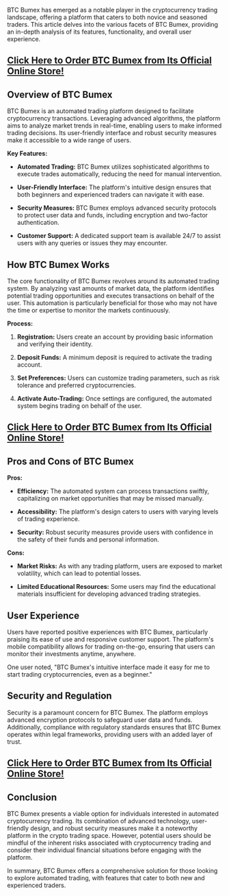 <p data-start="0" data-end="301">BTC Bumex has emerged as a notable player in the cryptocurrency trading landscape, offering a platform that caters to both novice and seasoned traders. This article delves into the various facets of BTC Bumex, providing an in-depth analysis of its features, functionality, and overall user experience.</p>

<h2 data-start="0" data-end="301"><a href="https://mydealsjunction.info/order-btcbumex"><strong>Click Here to Order BTC Bumex from Its Official Online Store!</strong></a></h2>
<h2 data-start="303" data-end="327">Overview of BTC Bumex</h2>
<p data-start="329" data-end="665">BTC Bumex is an automated trading platform designed to facilitate cryptocurrency transactions. Leveraging advanced algorithms, the platform aims to analyze market trends in real-time, enabling users to make informed trading decisions. Its user-friendly interface and robust security measures make it accessible to a wide range of users.</p>
<p data-start="667" data-end="684"><strong data-start="667" data-end="684">Key Features:</strong></p>

<ul data-start="686" data-end="1260">
 	<li data-start="686" data-end="830">
<p data-start="688" data-end="830"><strong data-start="688" data-end="710">Automated Trading:</strong> BTC Bumex utilizes sophisticated algorithms to execute trades automatically, reducing the need for manual intervention.</p>
</li>
 	<li data-start="832" data-end="973">
<p data-start="834" data-end="973"><strong data-start="834" data-end="862">User-Friendly Interface:</strong> The platform's intuitive design ensures that both beginners and experienced traders can navigate it with ease.</p>
</li>
 	<li data-start="975" data-end="1129">
<p data-start="977" data-end="1129"><strong data-start="977" data-end="999">Security Measures:</strong> BTC Bumex employs advanced security protocols to protect user data and funds, including encryption and two-factor authentication.</p>
</li>
 	<li data-start="1131" data-end="1260">
<p data-start="1133" data-end="1260"><strong data-start="1133" data-end="1154">Customer Support:</strong> A dedicated support team is available 24/7 to assist users with any queries or issues they may encounter.</p>
</li>
</ul>
<h2 data-start="1262" data-end="1284">How BTC Bumex Works</h2>
<p data-start="1286" data-end="1643">The core functionality of BTC Bumex revolves around its automated trading system. By analyzing vast amounts of market data, the platform identifies potential trading opportunities and executes transactions on behalf of the user. This automation is particularly beneficial for those who may not have the time or expertise to monitor the markets continuously.</p>
<p data-start="1645" data-end="1657"><strong data-start="1645" data-end="1657">Process:</strong></p>

<ol data-start="1659" data-end="2090">
 	<li data-start="1659" data-end="1764">
<p data-start="1662" data-end="1764"><strong data-start="1662" data-end="1679">Registration:</strong> Users create an account by providing basic information and verifying their identity.</p>
</li>
 	<li data-start="1766" data-end="1850">
<p data-start="1769" data-end="1850"><strong data-start="1769" data-end="1787">Deposit Funds:</strong> A minimum deposit is required to activate the trading account.</p>
</li>
 	<li data-start="1852" data-end="1970">
<p data-start="1855" data-end="1970"><strong data-start="1855" data-end="1875">Set Preferences:</strong> Users can customize trading parameters, such as risk tolerance and preferred cryptocurrencies.</p>
</li>
 	<li data-start="1972" data-end="2090">
<p data-start="1975" data-end="2090"><strong data-start="1975" data-end="2001">Activate Auto-Trading:</strong> Once settings are configured, the automated system begins trading on behalf of the user.</p>
</li>
</ol>
<h2 data-start="0" data-end="301"><a href="https://mydealsjunction.info/order-btcbumex"><strong>Click Here to Order BTC Bumex from Its Official Online Store!</strong></a></h2>
<h2 data-start="2092" data-end="2121">Pros and Cons of BTC Bumex</h2>
<p data-start="2123" data-end="2132"><strong data-start="2123" data-end="2132">Pros:</strong></p>

<ul data-start="2134" data-end="2502">
 	<li data-start="2134" data-end="2272">
<p data-start="2136" data-end="2272"><strong data-start="2136" data-end="2151">Efficiency:</strong> The automated system can process transactions swiftly, capitalizing on market opportunities that may be missed manually.</p>
</li>
 	<li data-start="2274" data-end="2375">
<p data-start="2276" data-end="2375"><strong data-start="2276" data-end="2294">Accessibility:</strong> The platform's design caters to users with varying levels of trading experience.</p>
</li>
 	<li data-start="2377" data-end="2502">
<p data-start="2379" data-end="2502"><strong data-start="2379" data-end="2392">Security:</strong> Robust security measures provide users with confidence in the safety of their funds and personal information.</p>
</li>
</ul>
<p data-start="2504" data-end="2513"><strong data-start="2504" data-end="2513">Cons:</strong></p>

<ul data-start="2515" data-end="2781">
 	<li data-start="2515" data-end="2640">
<p data-start="2517" data-end="2640"><strong data-start="2517" data-end="2534">Market Risks:</strong> As with any trading platform, users are exposed to market volatility, which can lead to potential losses.</p>
</li>
 	<li data-start="2642" data-end="2781">
<p data-start="2644" data-end="2781"><strong data-start="2644" data-end="2678">Limited Educational Resources:</strong> Some users may find the educational materials insufficient for developing advanced trading strategies.</p>
</li>
</ul>
<h2 data-start="2783" data-end="2801">User Experience</h2>
<p data-start="2803" data-end="3065">Users have reported positive experiences with BTC Bumex, particularly praising its ease of use and responsive customer support. The platform's mobile compatibility allows for trading on-the-go, ensuring that users can monitor their investments anytime, anywhere.</p>
<p data-start="3067" data-end="3191">One user noted, "BTC Bumex's intuitive interface made it easy for me to start trading cryptocurrencies, even as a beginner."</p>

<h2 data-start="3193" data-end="3219">Security and Regulation</h2>
<p data-start="3221" data-end="3506">Security is a paramount concern for BTC Bumex. The platform employs advanced encryption protocols to safeguard user data and funds. Additionally, compliance with regulatory standards ensures that BTC Bumex operates within legal frameworks, providing users with an added layer of trust.</p>

<h2 data-start="0" data-end="301"><a href="https://mydealsjunction.info/order-btcbumex"><strong>Click Here to Order BTC Bumex from Its Official Online Store!</strong></a></h2>
<h2 data-start="3508" data-end="3521">Conclusion</h2>
<p data-start="3523" data-end="3961">BTC Bumex presents a viable option for individuals interested in automated cryptocurrency trading. Its combination of advanced technology, user-friendly design, and robust security measures make it a noteworthy platform in the crypto trading space. However, potential users should be mindful of the inherent risks associated with cryptocurrency trading and consider their individual financial situations before engaging with the platform.</p>
<p data-start="3963" data-end="4126">In summary, BTC Bumex offers a comprehensive solution for those looking to explore automated trading, with features that cater to both new and experienced traders.</p>
